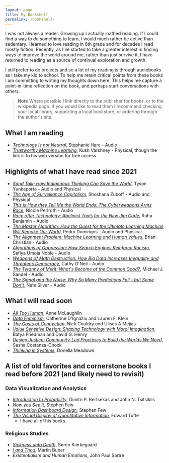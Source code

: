 ```yaml
---
layout: page
title: My Bookshelf
permalink: /bookshelf/
---
```


I was not always a reader. Growing up I actually loathed reading. If I could find a way to *do* something to learn, I would much rather be active than sedentary. I learned to love reading in 6th grade and for decades I read mostly fiction. Recently, as I've started to take a greater interest in finding ways to improve the world around me, rather than just survive it, I have returned to reading as a source of continual exploration and growth. 

I still prefer to do projects and so a lot of my reading is through audiobooks as I take my kid to school. To help me retain critical points from these books I am committing to writing my thoughts down here. This helps me capture a point-in-time reflection on the book, and perhaps start conversations with others.

> **Note**
> Where possible I link directly to the publisher for books, or to the wikipedia page. If you would like to read them I recommend checking your local library, supporting a local bookstore, or ordering through the author's site.

## What I am reading

* [*Technology is not Neutral*](https://www.harebrain.co/books), Stephanie Hare - Audio
* [*Trustworthy Machine Learning*](http://www.trustworthymachinelearning.com), Kush Varshney - Physical, though the link is to his web version for free access

## Highlights of what I have read since 2021

* [*Sand Talk; How Indigenous Thinking Can Save the World*](https://www.harpercollins.com/products/sand-talk-tyson-yunkaporta), Tyson Yunkaporta - Audio and Physical
* [*The Age of Surveillance Capitalism*](https://shoshanazuboff.com/book/about/), Shoshana Zuboff - Audio and Physical
* [*This is How they Tell Me the World Ends: The Cyberweapons Arms Race*](https://thisishowtheytellmetheworldends.com/), Nicole Perlroth - Audio
* [*Race after Technology: Abolinist Tools for the New Jim Code*](https://www.ruhabenjamin.com/race-after-technology), Ruha Benjamin - Audio
* [*The Master Algorithm: How the Quest for the Ultimate Learning Machine Will Remake Our World*](https://en.wikipedia.org/wiki/The_Master_Algorithm), Pedro Domingos - Audio and Physical
* [*The Alignment Problem: Machine Learning and Human Values*](https://brianchristian.org/the-alignment-problem/), Brian Christian - Audio
* [*Algorithms of Oppression: How Search Engines Reinforce Racism*](https://safiyaunoble.com/research-writing/), Safiya Umoja Noble - Audio
* [*Weapons of Math Destruction: How Big Data Increases Inequality and Threatens Democracy*](https://mathbabe.org/), Cathy O'Neil - Audio
* [*The Tyranny of Merit: What's Become of the Common Good?*](https://us.macmillan.com/books/9780374289980/thetyrannyofmerit), Michael J. Sandel - Audio
* [*The Signal and the Noise: Why So Many Predictions Fail - but Some Don't*](https://www.penguinrandomhouse.com/books/305826/the-signal-and-the-noise-by-nate-silver/), Nate Silver - Audio


## What I will read soon

* [*All Too Human*](https://www.cambridge.org/core/books/abs/all-too-human/all-too-human/19DD407A3539FD8FFF3BB9F4D64B9794), Anne McLaughlin
* [*Data Feminism*](https://mitpress.mit.edu/books/data-feminism), Catherine D'Ignazio and Lauren F. Klein
* [*The Costs of Connection*](https://colonizedbydata.com/), Nick Couldry and Ulises A Mejias
* [*Value Sensitive Design: Shaping Technology with Moral Imagination*](https://direct.mit.edu/books/book/4328/Value-Sensitive-DesignShaping-Technology-with), Batya Friedman and David G. Henry
* [*Design Justice: Community-Led Practicies to Build the Worlds We Need*](https://design-justice.pubpub.org/), Sasha Costanza-Chock
* [*Thinking in Systems*](https://donellameadows.org/systems-thinking-book-sale/), Donella Meadows

## A list of old favorites and cornerstone books I read before 2021 (and likely need to revisit)

### Data Visualization and Analytics
* [*Introduction to Probability*](http://athenasc.com/probbook.html), Dimitri P. Bertsekas and John N. Tsitsiklis
* [*Now you See it*](http://www.stephen-few.com/nysi.php), Stephen Few
* [*Information Dashboard Design*](http://www.stephen-few.com/idd.php), Stephen Few
* [*The Visual Display of Quantitative Information*](https://www.edwardtufte.com/tufte/books_vdqi), Edward Tufte
  * I have all of his books.

### Religious Studies
* [*Sickness unto Death*](https://en.wikipedia.org/wiki/The_Sickness_unto_Death), Søren Kierkegaard
* [*I and Thou*](https://en.wikipedia.org/wiki/I_and_Thou), Martin Buber
* *Existentialism and Human Emotions*, John Paul Sartre